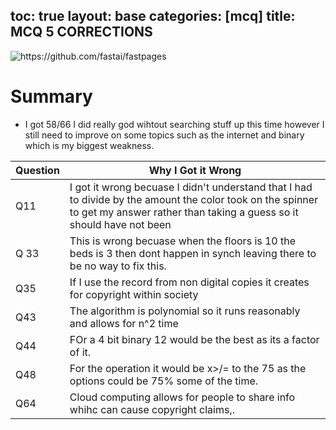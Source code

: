 toc: true
layout: base
categories: [mcq]
title: MCQ 5 CORRECTIONS 
---
![]({{site.baseurl}}/images/2018.png "https://github.com/fastai/fastpages")


# Summary
- I got 58/66 I did really god wihtout searching stuff up this time however I still need to improve on some topics such as the internet and binary which is my biggest weakness.


| Question | Why I Got it Wrong|
|------------------|------------------|
| Q11 | I got it wrong becuase I didn't understand that I had to divide by the amount the color took on the spinner to get my answer rather than taking a guess so it should have not been|
| Q 33 | This is wrong becuase when the floors is 10 the beds is 3 then dont happen in synch leaving there to be no way to fix this. |
| Q35| If I use the record from  non digital copies it creates for copyright within society|
| Q43 | The  algorithm is polynomial so it runs reasonably and allows for n^2 time |
| Q44| FOr a 4 bit binary 12 would be the best as its a factor of it. |
|Q48 |For the operation it would be x>/= to the 75 as the options could be 75% some of the time.   |
|Q64| Cloud computing allows for people to share info whihc can cause copyright claims,. |
